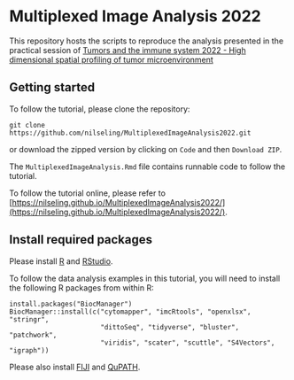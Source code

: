 # Multiplexed Image Analysis 2022

This repository hosts the scripts to reproduce the analysis presented in the practical session of [Tumors and the immune system 2022 - High dimensional spatial profiling of tumor microenvironment](https://www.cb.uzh.ch/en/Education/Compulsory-courses/ModuleB.html)

## Getting started

To follow the tutorial, please clone the repository:

```
git clone https://github.com/nilseling/MultiplexedImageAnalysis2022.git
```

or download the zipped version by clicking on `Code` and then `Download ZIP`.

The `MultiplexedImageAnalysis.Rmd` file contains runnable code to follow the tutorial.

To follow the tutorial online, please refer to [https://nilseling.github.io/MultiplexedImageAnalysis2022/](https://nilseling.github.io/MultiplexedImageAnalysis2022/).

## Install required packages

Please install [R](https://www.r-project.org/) and [RStudio](https://www.rstudio.com/products/rstudio/download/).

To follow the data analysis examples in this tutorial, you will need to 
install the following R packages from within R:

```{r, eval=FALSE}
install.packages("BiocManager")
BiocManager::install(c("cytomapper", "imcRtools", "openxlsx", "stringr", 
                       "dittoSeq", "tidyverse", "bluster", "patchwork",
                       "viridis", "scater", "scuttle", "S4Vectors", "igraph"))
```

Please also install [FIJI](https://imagej.net/software/fiji/) and [QuPATH](https://qupath.github.io/).
